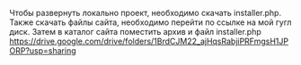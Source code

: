 Чтобы развернуть локально проект, необходимо скачать installer.php. Также скачать файлы сайта, необходимо перейти по ссылке на мой гугл диск. Затем в каталог сайта поместить архив и файл installer.php
https://drive.google.com/drive/folders/1BrdCJM22_ajHqsRabjiPRFmgsH1JPORP?usp=sharing
